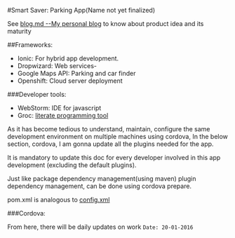 #Smart Saver: Parking App(Name not yet finalized)

See [blog.md --My personal blog](blog.md) to know about product idea and its maturity

##Frameworks:
- Ionic: For hybrid app development. 
- Dropwizard: Web services-
- Google Maps API: Parking and car finder
- Openshift: Cloud server deployment

###Developer tools:
- WebStorm: IDE for javascript
- Groc: [literate programming tool](https://github.com/nevir/groc)

As it has become tedious to understand, maintain, configure the same development environment on multiple machines
using cordova, In the below section, cordova, I am gonna update all the plugins needed for the app. 

It is mandatory to update this doc for every developer involved in this app development (excluding the default plugins). 

Just like package dependency management(using maven) plugin dependency management, can be done using cordova prepare. 

pom.xml is analogous to [config.xml](config.xml)


###Cordova:



From here, there will be daily updates on work
`Date: 20-01-2016`




